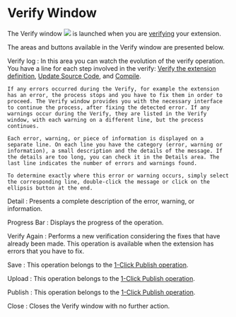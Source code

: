 # Verify Window

The Verify window ![](../../../../../.gitbook/assets/validate%20%282%29.gif) is launched when you are [verifying](https://github.com/danielmarquespt/docs-product/tree/e7ea3f444d5129dab245c69ab72ae091554bc4fb/src/extensibility-and-integration/integration-studio/extension-life-cycle/extension-verify.md%3E) your extension.

The areas and buttons available in the Verify window are presented below.

Verify log : In this area you can watch the evolution of the verify operation. You have a line for each step involved in the verify: [Verify the extension definition](https://github.com/danielmarquespt/docs-product/tree/e7ea3f444d5129dab245c69ab72ae091554bc4fb/src/extensibility-and-integration/integration-studio/extension-life-cycle/extension-verify-definition.md%3E), [Update Source Code](https://github.com/danielmarquespt/docs-product/tree/e7ea3f444d5129dab245c69ab72ae091554bc4fb/src/extensibility-and-integration/integration-studio/extension-life-cycle/extension-update-source-code.md%3E), and [Compile](https://github.com/danielmarquespt/docs-product/tree/e7ea3f444d5129dab245c69ab72ae091554bc4fb/src/extensibility-and-integration/integration-studio/extension-life-cycle/extension-compile.md%3E).

```text
If any errors occurred during the Verify, for example the extension has an error, the process stops and you have to fix them in order to proceed. The Verify window provides you with the necessary interface to continue the process, after fixing the detected error. If any warnings occur during the Verify, they are listed in the Verify window, with each warning on a different line, but the process continues.

Each error, warning, or piece of information is displayed on a separate line. On each line you have the category (error, warning or information), a small description and the details of the message. If the details are too long, you can check it in the Details area. The last line indicates the number of errors and warnings found.

To determine exactly where this error or warning occurs, simply select the corresponding line, double-click the message or click on the ellipsis button at the end.
```

Detail : Presents a complete description of the error, warning, or information.

Progress Bar : Displays the progress of the operation.

Verify Again : Performs a new verification considering the fixes that have already been made. This operation is available when the extension has errors that you have to fix.

Save : This operation belongs to the [1-Click Publish operation](https://github.com/danielmarquespt/docs-product/tree/e7ea3f444d5129dab245c69ab72ae091554bc4fb/src/extensibility-and-integration/integration-studio/extension-life-cycle/extension-1-cp.md%3E).

Upload : This operation belongs to the [1-Click Publish operation](https://github.com/danielmarquespt/docs-product/tree/e7ea3f444d5129dab245c69ab72ae091554bc4fb/src/extensibility-and-integration/integration-studio/extension-life-cycle/extension-1-cp.md%3E).

Publish : This operation belongs to the [1-Click Publish operation](https://github.com/danielmarquespt/docs-product/tree/e7ea3f444d5129dab245c69ab72ae091554bc4fb/src/extensibility-and-integration/integration-studio/extension-life-cycle/extension-1-cp.md%3E).

Close : Closes the Verify window with no further action.

